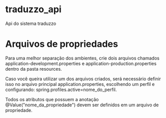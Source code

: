 # traduzzo_api
Api do sistema traduzzo

# Arquivos de propriedades
Para uma melhor separação dos ambientes, crie dois arquivos
chamados application-development.properties e application-production.properties
dentro da pasta resources.

Caso você queira utilizar um dos arquivos criados, será necessário
definir isso no arquivo principal application.properties,
escolhendo um perfil e configurando: spring.profiles.active=nome_do_perfil.

Todos os atributos que possuem a anotação @Value("nome_da_propriedade")
devem ser definidos em um arquivo de propriedade.